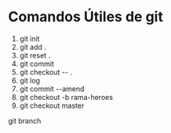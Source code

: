 # Comandos Útiles de git

1. git init
2. git add .
3. git reset .
4. git commit
5. git checkout -- .
6. git log
7. git commit --amend 
8. git checkout -b rama-heroes
9. git checkout master




git branch 